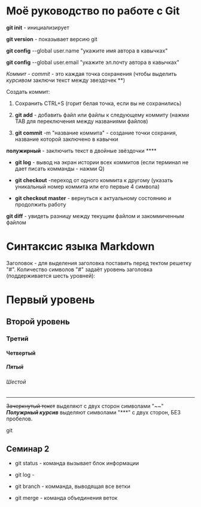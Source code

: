 # Моё руководство по работе с Git

**git init** - инициализирует

**git version** - показывает версию git

**git config** --global user.name "укажите имя автора в кавычках"

**git config** --global user.email "укажите эл.почту автора в кавычках"

*Коммит - commit* - это каждая точка сохранения (чтобы выделить *курсивом* заключи текст между звездочек **)

Создать коммит:

1. Сохранить CTRL+S (горит белая точка, если вы не сохранились)

2. **git add** - добавить файл или файлы к следующему коммиту (нажми TAB для переключения между названиями файлов)

3. **git commit** -m "название коммита" - создание точки сохрания, название которой заключено в кавычки

**полужирный** - заключить текст в двойные звёздочки ****

* **git log** - вывод на экран истории всех коммитов (если терминал не дает писать комманды - нажми Q)
* **git checkout** -переход от одного коммита к другому (указать уникальный номер коммита или его первые 4 символа)

* **git checkout master** - вернуться к актуальному состоянию и продолжить работу

**git diff** - увидеть разницу между текущим файлом и закоммиченным файлом

# Синтаксис языка Markdown

Заголовок - для выделения заголовка поставить перед тектом решетку "#". Количество символов "#" задаёт уровень заголовка (поддерживается шесть уровней):

# Первый уровень 

## Второй уровень

### Третий

#### Четвертый

##### Пятый 

###### Шестой

-----

~~Зачеркнутый текст~~ выделяют с двух сторон символами "~~"
 ***Полужрный курсив*** выделяют символами "***" с двух сторон, БЕЗ пробелов.

git

## Семинар 2

* git status - команда вызывает блок информации

* git log - 

* git branch - комманда, выводящая все ветки

* git merge - команда объединения веток

